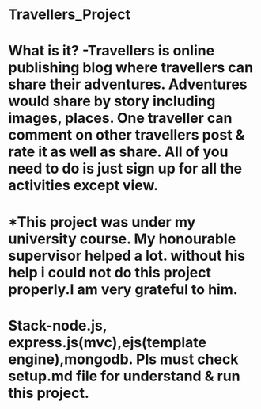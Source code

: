 # Travellers_Project
What is it? -Travellers is online publishing blog where travellers can share their adventures. Adventures would share by story including images, places. One traveller can comment on other travellers post & rate it as well as share. All of you need to do is just sign up for all the activities except view.
======================================================================================================================================
*This project was under my university course. My honourable supervisor helped a lot. without his help i could not do this project properly.I am very grateful to him.
=======================================================================================================================================
Stack-node.js, express.js(mvc),ejs(template engine),mongodb. Pls must check setup.md file for understand & run this project.
=======================================================================================================================================

